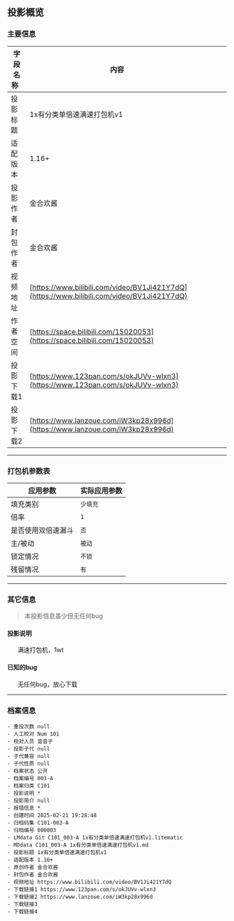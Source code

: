 ## 投影概览
### 主要信息
| 字段名称   | 内容           |
| ---------- | -------------- |
| 投影标题   |1x有分类单倍速满速打包机v1                |
| 适配版本   |1.16+                |
| 投影作者   |金合欢酱                |
| 封包作者   |金合欢酱                |
| 视频地址   |[https://www.bilibili.com/video/BV1Ji421Y7dQ](https://www.bilibili.com/video/BV1Ji421Y7dQ)                |
| 作者空间   |[https://space.bilibili.com/15020053](https://space.bilibili.com/15020053)                |
| 投影下载1   |[https://www.123pan.com/s/okJUVv-wlxn3](https://www.123pan.com/s/okJUVv-wlxn3)                |
| 投影下载2   |[https://www.lanzoue.com/iW3kp28x996d](https://www.lanzoue.com/iW3kp28x996d)                |



---

### 打包机参数表
| 应用参数     | 实际应用参数   |
|--------------|----------------|
| 填充类别     |`少填充`            |
| 倍率         |`1`            |
| 是否使用双倍速漏斗|`否`            |
| 主/被动      |`被动`            |
| 锁定情况     |`不锁`            |
| 残留情况         |`有`            |

---

### 其它信息
> 本投影信息虽少但无任何bug

#### 投影说明
      满速打包机，1wt




#### 已知的bug
      无任何bug，放心下载

---

### 档案信息

```
- 重投次数 null
- 人工校对 Num 101
- 校对人员 音音子
- 投影子代 null
- 子代兼容 null
- 子代性质 null
- 档案状态 公开
- 档案编号 003-A
- 档案归类 C101
- 投影说明 *
- 投影简介 null
- 报错信息 *
- 创建时间 2025-02-21 19:28:48
- 归档码集 C101-003-A
- 归档编号 000003
- LMdata Git C101_003-A 1x有分类单倍速满速打包机v1.litematic
- MDdata C101_003-A 1x有分类单倍速满速打包机v1.md
- 投影标题 1x有分类单倍速满速打包机v1
- 适配版本 1.16+
- 原创作者 金合欢酱
- 封包作者 金合欢酱
- 视频地址 https://www.bilibili.com/video/BV1Ji421Y7dQ
- 下载链接1 https://www.123pan.com/s/okJUVv-wlxn3
- 下载链接2 https://www.lanzoue.com/iW3kp28x996d
- 下载链接3 
- 下载链接4 
```
